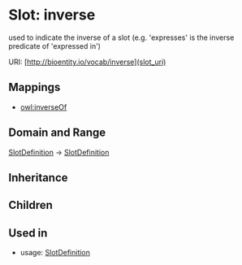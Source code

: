 # Slot: inverse


used to indicate the inverse of a slot (e.g. 'expresses' is the inverse predicate of 'expressed in')

URI: [http://bioentity.io/vocab/inverse](slot_uri)
## Mappings

 * [owl:inverseOf](http://purl.obolibrary.org/obo/owl_inverseOf)
## Domain and Range

[SlotDefinition](SlotDefinition.md) -> [SlotDefinition](SlotDefinition.md)
## Inheritance

## Children

## Used in

 *  usage: [SlotDefinition](SlotDefinition.md)
